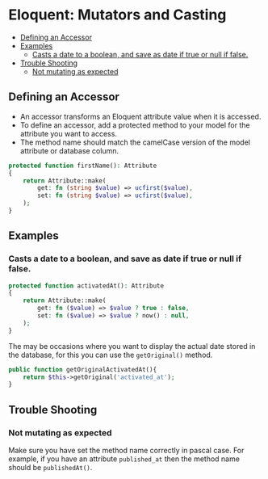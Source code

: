 # Eloquent: Mutators and Casting

- [Defining an Accessor](#defining-an-accessor)
- [Examples](#examples)
    - [Casts a date to a boolean, and save as date if true or null if false.](#casts-a-date-to-a-boolean-and-save-as-date-if-true-or-null-if-false)
- [Trouble Shooting](#trouble-shooting)
    - [Not mutating as expected](#not-mutating-as-expected)


## Defining an Accessor


* An accessor transforms an Eloquent attribute value when it is accessed. 
* To define an accessor, add a protected method to your model for the attribute
  you want to access.
* The method name should match the camelCase version of the model attribute or
  database column.


```php +torchlight-php
protected function firstName(): Attribute
{
    return Attribute::make(
        get: fn (string $value) => ucfirst($value),
        set: fn (string $value) => ucfirst($value),
    );
}
```


## Examples

### Casts a date to a boolean, and save as date if true or null if false.

```php +torchlight-php
protected function activatedAt(): Attribute
{
    return Attribute::make(
        get: fn ($value) => $value ? true : false,
        set: fn ($value) => $value ? now() : null,
    );
}
```

The may be occasions where you want to display the actual date stored in the
database, for this you can use the `getOriginal()` method.

```php +torchlight-php
public function getOriginalActivatedAt(){
    return $this->getOriginal('activated_at');
}
```

## Trouble Shooting

### Not mutating as expected

Make sure you have set the method name correctly in pascal case. For example, if
you have an attribute `published_at` then the method name should be
`publishedAt()`.





